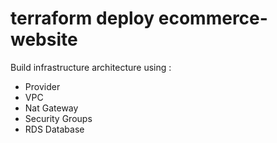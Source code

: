 # terraform deploy ecommerce-website

Build infrastructure architecture using :

- Provider
- VPC
- Nat Gateway
- Security Groups
- RDS Database